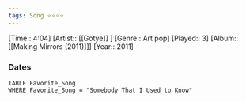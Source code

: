 ```yaml
---
tags: Song ⭐⭐⭐⭐ 
---
```

[Time:: 4:04]
[Artist:: [[Gotye]] ]
[Genre:: Art pop]
[Played:: 3]
[Album:: [[Making Mirrors (2011)]]]
[Year:: 2011]
### Dates
````dataview
TABLE Favorite_Song
WHERE Favorite_Song = "Somebody That I Used to Know"
````